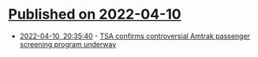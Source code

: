 # [Published on 2022-04-10](index.md)

* [2022-04-10, 20:35:40](https://news.ycombinator.com/item?id=30981433) - [TSA confirms controversial Amtrak passenger screening program underway](https://www.ketv.com/article/tsa-amtrak-passenger-screening-program-underway/39677630#)
